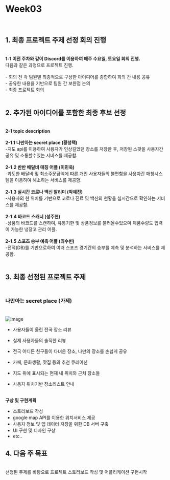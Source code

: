 
# Week03 <br><br>

## 1. 최종 프로젝트 주제 선정 회의 진행
<br>
   <strong>  1-1 이전 주차와 같이 Discord를 이용하여 매주 수요일, 토요일 회의 진행.</strong><br>
         다음과 같은 과정으로 프로젝트 진행.<br><br>
        - 회의 전 각 팀원별 최종적으로 구상한 아이디어를 종합하여 회의 간 내용 공유<br>
        - 공유한 내용을 기반으로 팀원 간 보완점 논의 <br>
        - 최종 프로젝트 회의  <br><br>
       
         
         
        

 
 ## 2. 추가된 아이디어를 포함한 최종 후보 선정
 <br>
 <strong> 2-1 topic description </strong><br><br>
     <strong>2-1.1 나만아는 secret place (황성택)</strong><br>
           -지도 api를 이용하여 사용자가 인상깊었던 장소를 저장한 후, 저장된 스팟을 사용자간 공유 및 소통할수있는 서비스를 제공함. <br><br>
     <strong>2-1.2 반반 배달비 매칭 어플 (이민욱)</strong><br>
           -과도한 배달비 및 최소주문금액에 따른 개인 사용자들의 불편함을 사용자간 매칭시스템을 이용하여 해소하는 서비스를 제공함.<br><br>
     <strong>2-1.3 실시간 코로나 백신 알리미 (박예진)</strong><br>
           -사용자의 현 위치를 기반으로 코로나 진료 및 백신의 현황을 실시간으로 확인하는 서비스를 제공함.<br><br>
     <strong>2-1.4 바코드 스캐너 (성주현) </strong><br>
           -상품의 바코드를 스캔하여, 유통기한 및 상품정보를 불러올수있으며 제품수량도 입력이 가능한 냉장고 관리 어플.<br><br>
     <strong>2-1.5 스포츠 승부 예측 어플 (최수빈)</strong><br>
           -전적(DB)를 기반으로하여 여러 스포츠 경기간의 승부를 예측 및 분석하는 서비스를 제공함.<br><br>
    
    
## 3. 최종 선정된 프로젝트 주제 <br><br>

   ### 나만아는 secret place (가제)<br><br>
   ![image](https://user-images.githubusercontent.com/74412438/112147131-b2688080-8c1f-11eb-9f8e-484e77558291.png)
- 사용자들이 올린 전국 장소 리뷰

- 실제 사용자들의 솔직한 리뷰

- 전국 어디든 친구들이 다녀온 장소, 나만의 장소를 손쉽게 공유

- 카페, 문화생활, 맛집 등의 추천 큐레이션

- 지도 위에 표시되는 현재 내 위치와 근처 장소들

- 사용자 위치기반 장소리스트 안내
<br><br>

<strong>구상 및 구현계획</strong>
   - 스토리보드 작성 
   - google map API를 이용한 위치서비스 제공 
   - 사용자 정보 및 앱 데이터 저장을 위한 DB 서버 구축 
   - UI 구현 및 디자인 구상 
   - etc..
   
   

    
## 4. 다음 주 목표
   <br>
    선정된 주제를 바탕으로 프로젝트 스토리보드 작성 및 어플리케이션 구현시작 
<br><br>
